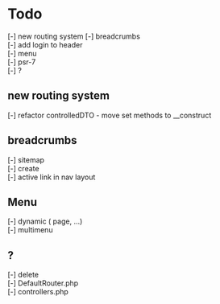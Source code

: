 # Todo

[-] new routing system
[-] breadcrumbs  
[-] add login to header  
[-] menu  
[-] psr-7  
[-] ?  

## new routing system

[-] refactor controlledDTO - move set methods to __construct  

## breadcrumbs

[-] sitemap  
[-] create  
[-] active link in nav layout  

## Menu

[-] dynamic ( page, ...)  
[-] multimenu  

## ?

[-] delete  
  [-] DefaultRouter.php  
  [-] controllers.php  
